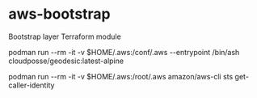 # aws-bootstrap

Bootstrap layer Terraform module

podman run --rm -it -v $HOME/.aws:/conf/.aws --entrypoint /bin/ash cloudposse/geodesic:latest-alpine

podman run --rm -it -v $HOME/.aws:/root/.aws amazon/aws-cli sts get-caller-identity
